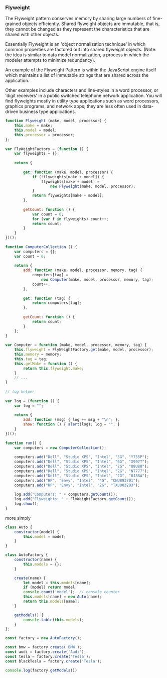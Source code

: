 ### Flyweight

The Flyweight pattern conserves memory by sharing large numbers of fine-grained objects efficiently. Shared flyweight objects are immutable, that is, they cannot be changed as they represent the characteristics that are shared with other objects.

Essentially Flyweight is an 'object normalization technique' in which common properties are factored out into shared flyweight objects. (Note: the idea is similar to data model normalization, a process in which the modeler attempts to minimize redundancy).

An example of the Flyweight Pattern is within the JavaScript engine itself which maintains a list of immutable strings that are shared across the application.

Other examples include characters and line-styles in a word processor, or 'digit receivers' in a public switched telephone network application. You will find flyweights mostly in utility type applications such as word processors, graphics programs, and network apps; they are less often used in data-driven business type applications.

```js
function Flyweight (make, model, processor) {
    this.make = make;
    this.model = model;
    this.processor = processor;
};
 
var FlyWeightFactory = (function () {
    var flyweights = {};
 
    return {
 
        get: function (make, model, processor) {
            if (!flyweights[make + model]) {
                flyweights[make + model] = 
                    new Flyweight(make, model, processor);
            }
            return flyweights[make + model];
        },
 
        getCount: function () {
            var count = 0;
            for (var f in flyweights) count++;
            return count;
        }
    }
})();
 
function ComputerCollection () {
    var computers = {};
    var count = 0;
 
    return {
        add: function (make, model, processor, memory, tag) {
            computers[tag] = 
                new Computer(make, model, processor, memory, tag);
            count++;
        },
 
        get: function (tag) {
            return computers[tag];
        },
 
        getCount: function () {
            return count;
        }
    };
}
 
var Computer = function (make, model, processor, memory, tag) {
    this.flyweight = FlyWeightFactory.get(make, model, processor);
    this.memory = memory;
    this.tag = tag;
    this.getMake = function () {
        return this.flyweight.make;
    }
    // ...
}
 
// log helper
 
var log = (function () {
    var log = "";
 
    return {
        add: function (msg) { log += msg + "\n"; },
        show: function () { alert(log); log = ""; }
    }
})();
 
function run() {
    var computers = new ComputerCollection();
    
    computers.add("Dell", "Studio XPS", "Intel", "5G", "Y755P");
    computers.add("Dell", "Studio XPS", "Intel", "6G", "X997T");
    computers.add("Dell", "Studio XPS", "Intel", "2G", "U8U80");
    computers.add("Dell", "Studio XPS", "Intel", "2G", "NT777");
    computers.add("Dell", "Studio XPS", "Intel", "2G", "0J88A");
    computers.add("HP", "Envy", "Intel", "4G", "CNU883701");
    computers.add("HP", "Envy", "Intel", "2G", "TXU003283");
 
    log.add("Computers: " + computers.getCount());
    log.add("Flyweights: " + FlyWeightFactory.getCount());
    log.show();
}
```

more simply

```js
class Auto {
	constructor(model) {
		this.model = model;
	}
}

class AutoFactory {
	constructor(name) {
		this.models = {};
	}

	create(name) {
		let model = this.models[name];
		if (model) return model;
        console.count('model');  // console counter
		this.models[name] = new Auto(name);
		return this.models[name];
	}

    getModels() {
        console.table(this.models);
    }
};

const factory = new AutoFactory();

const bmw = factory.create('BMW');
const audi = factory.create('Audi');
const tesla = factory.create('Tesla');
const blackTesla = factory.create('Tesla');

console.log(factory.getModels())
```